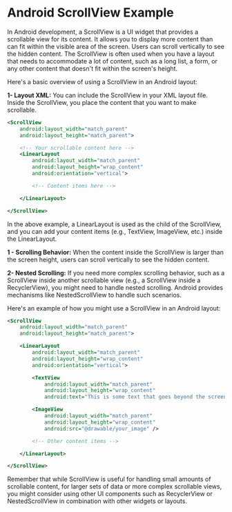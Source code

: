 # Android ScrollView Example
In Android development, a ScrollView is a UI widget that provides a scrollable view for its content. It allows you to display more content than can fit within the visible area of the screen. Users can scroll vertically to see the hidden content. The ScrollView is often used when you have a layout that needs to accommodate a lot of content, such as a long list, a form, or any other content that doesn't fit within the screen's height.

Here's a basic overview of using a ScrollView in an Android layout:

**1- Layout XML:**
You can include the ScrollView in your XML layout file. Inside the ScrollView, you place the content that you want to make scrollable.

```xml
<ScrollView
    android:layout_width="match_parent"
    android:layout_height="match_parent">

    <!-- Your scrollable content here -->
    <LinearLayout
        android:layout_width="match_parent"
        android:layout_height="wrap_content"
        android:orientation="vertical">

        <!-- Content items here -->

    </LinearLayout>

</ScrollView>

```
In the above example, a LinearLayout is used as the child of the ScrollView, and you can add your content items (e.g., TextView, ImageView, etc.) inside the LinearLayout.

**1 - Scrolling Behavior:**
When the content inside the ScrollView is larger than the screen height, users can scroll vertically to see the hidden content.

**2- Nested Scrolling:**
If you need more complex scrolling behavior, such as a ScrollView inside another scrollable view (e.g., a ScrollView inside a RecyclerView), you might need to handle nested scrolling. Android provides mechanisms like NestedScrollView to handle such scenarios.

Here's an example of how you might use a ScrollView in an Android layout:
```xml
<ScrollView
    android:layout_width="match_parent"
    android:layout_height="match_parent">

    <LinearLayout
        android:layout_width="match_parent"
        android:layout_height="wrap_content"
        android:orientation="vertical">

        <TextView
            android:layout_width="match_parent"
            android:layout_height="wrap_content"
            android:text="This is some text that goes beyond the screen's height." />

        <ImageView
            android:layout_width="match_parent"
            android:layout_height="wrap_content"
            android:src="@drawable/your_image" />

        <!-- Other content items -->

    </LinearLayout>

</ScrollView>
```
Remember that while ScrollView is useful for handling small amounts of scrollable content, for larger sets of data or more complex scrollable views, you might consider using other UI components such as RecyclerView or NestedScrollView in combination with other widgets or layouts.
